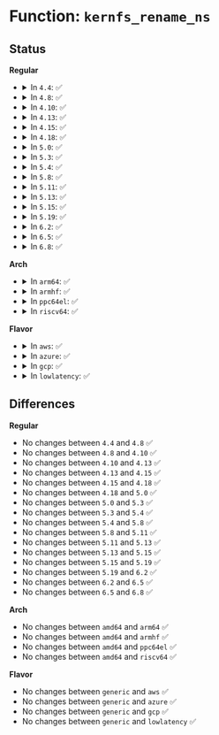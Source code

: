 # Function: <code>kernfs_rename_ns</code>

## Status
<b>Regular</b>
<ul>
<li>
<details>
<summary>In <code>4.4</code>: ✅</summary>

```c
int kernfs_rename_ns(struct kernfs_node *kn, struct kernfs_node *new_parent, const char *new_name, const void *new_ns);
```

**Collision:** Unique Global

**Inline:** No

**Transformation:** False

**Instances:**

```
In fs/kernfs/dir.c (ffffffff8128aef0)
Location: fs/kernfs/dir.c:1431
Inline: False
Direct callers:
  - kernel/cgroup.c:cgroup_rename
  - fs/sysfs/dir.c:sysfs_rename_dir_ns
  - fs/sysfs/dir.c:sysfs_move_dir_ns
  - fs/sysfs/dir.c:sysfs_move_dir_ns
  - fs/sysfs/symlink.c:sysfs_rename_link_ns
```
**Symbols:**

```
ffffffff8128aef0-ffffffff8128b088: kernfs_rename_ns (STB_GLOBAL)
```
</details>
</li>
<li>
<details>
<summary>In <code>4.8</code>: ✅</summary>

```c
int kernfs_rename_ns(struct kernfs_node *kn, struct kernfs_node *new_parent, const char *new_name, const void *new_ns);
```

**Collision:** Unique Global

**Inline:** No

**Transformation:** False

**Instances:**

```
In fs/kernfs/dir.c (ffffffff812b8410)
Location: fs/kernfs/dir.c:1480
Inline: False
Direct callers:
  - kernel/cgroup.c:cgroup_rename
  - fs/sysfs/dir.c:sysfs_move_dir_ns
  - fs/sysfs/dir.c:sysfs_move_dir_ns
  - fs/sysfs/dir.c:sysfs_rename_dir_ns
  - fs/sysfs/symlink.c:sysfs_rename_link_ns
```
**Symbols:**

```
ffffffff812b8410-ffffffff812b85b2: kernfs_rename_ns (STB_GLOBAL)
```
</details>
</li>
<li>
<details>
<summary>In <code>4.10</code>: ✅</summary>

```c
int kernfs_rename_ns(struct kernfs_node *kn, struct kernfs_node *new_parent, const char *new_name, const void *new_ns);
```

**Collision:** Unique Global

**Inline:** No

**Transformation:** False

**Instances:**

```
In fs/kernfs/dir.c (ffffffff812cdbb0)
Location: fs/kernfs/dir.c:1431
Inline: False
Direct callers:
  - kernel/cgroup.c:cgroup_rename
  - fs/sysfs/dir.c:sysfs_move_dir_ns
  - fs/sysfs/dir.c:sysfs_move_dir_ns
  - fs/sysfs/dir.c:sysfs_rename_dir_ns
  - fs/sysfs/symlink.c:sysfs_rename_link_ns
```
**Symbols:**

```
ffffffff812cdbb0-ffffffff812cdd52: kernfs_rename_ns (STB_GLOBAL)
```
</details>
</li>
<li>
<details>
<summary>In <code>4.13</code>: ✅</summary>

```c
int kernfs_rename_ns(struct kernfs_node *kn, struct kernfs_node *new_parent, const char *new_name, const void *new_ns);
```

**Collision:** Unique Global

**Inline:** No

**Transformation:** False

**Instances:**

```
In fs/kernfs/dir.c (ffffffff812db1b0)
Location: fs/kernfs/dir.c:1441
Inline: False
Direct callers:
  - kernel/cgroup/cgroup-v1.c:cgroup1_rename
  - fs/sysfs/dir.c:sysfs_move_dir_ns
  - fs/sysfs/dir.c:sysfs_move_dir_ns
  - fs/sysfs/dir.c:sysfs_rename_dir_ns
  - fs/sysfs/symlink.c:sysfs_rename_link_ns
```
**Symbols:**

```
ffffffff812db1b0-ffffffff812db351: kernfs_rename_ns (STB_GLOBAL)
```
</details>
</li>
<li>
<details>
<summary>In <code>4.15</code>: ✅</summary>

```c
int kernfs_rename_ns(struct kernfs_node *kn, struct kernfs_node *new_parent, const char *new_name, const void *new_ns);
```

**Collision:** Unique Global

**Inline:** No

**Transformation:** False

**Instances:**

```
In fs/kernfs/dir.c (ffffffff812ffaa0)
Location: fs/kernfs/dir.c:1506
Inline: False
Direct callers:
  - kernel/cgroup/cgroup-v1.c:cgroup1_rename
  - fs/sysfs/dir.c:sysfs_move_dir_ns
  - fs/sysfs/dir.c:sysfs_move_dir_ns
  - fs/sysfs/dir.c:sysfs_rename_dir_ns
  - fs/sysfs/symlink.c:sysfs_rename_link_ns
```
**Symbols:**

```
ffffffff812ffaa0-ffffffff812ffc41: kernfs_rename_ns (STB_GLOBAL)
```
</details>
</li>
<li>
<details>
<summary>In <code>4.18</code>: ✅</summary>

```c
int kernfs_rename_ns(struct kernfs_node *kn, struct kernfs_node *new_parent, const char *new_name, const void *new_ns);
```

**Collision:** Unique Global

**Inline:** No

**Transformation:** False

**Instances:**

```
In fs/kernfs/dir.c (ffffffff8132d750)
Location: fs/kernfs/dir.c:1529
Inline: False
Direct callers:
  - kernel/cgroup/cgroup-v1.c:cgroup1_rename
  - fs/sysfs/dir.c:sysfs_move_dir_ns
  - fs/sysfs/dir.c:sysfs_move_dir_ns
  - fs/sysfs/dir.c:sysfs_rename_dir_ns
  - fs/sysfs/symlink.c:sysfs_rename_link_ns
```
**Symbols:**

```
ffffffff8132d750-ffffffff8132d8e1: kernfs_rename_ns (STB_GLOBAL)
```
</details>
</li>
<li>
<details>
<summary>In <code>5.0</code>: ✅</summary>

```c
int kernfs_rename_ns(struct kernfs_node *kn, struct kernfs_node *new_parent, const char *new_name, const void *new_ns);
```

**Collision:** Unique Global

**Inline:** No

**Transformation:** False

**Instances:**

```
In fs/kernfs/dir.c (ffffffff81344af0)
Location: fs/kernfs/dir.c:1529
Inline: False
Direct callers:
  - kernel/cgroup/cgroup-v1.c:cgroup1_rename
  - fs/sysfs/dir.c:sysfs_move_dir_ns
  - fs/sysfs/dir.c:sysfs_move_dir_ns
  - fs/sysfs/dir.c:sysfs_rename_dir_ns
  - fs/sysfs/symlink.c:sysfs_rename_link_ns
```
**Symbols:**

```
ffffffff81344af0-ffffffff81344c96: kernfs_rename_ns (STB_GLOBAL)
```
</details>
</li>
<li>
<details>
<summary>In <code>5.3</code>: ✅</summary>

```c
int kernfs_rename_ns(struct kernfs_node *kn, struct kernfs_node *new_parent, const char *new_name, const void *new_ns);
```

**Collision:** Unique Global

**Inline:** No

**Transformation:** False

**Instances:**

```
In fs/kernfs/dir.c (ffffffff8136cd10)
Location: fs/kernfs/dir.c:1529
Inline: False
Direct callers:
  - kernel/cgroup/cgroup-v1.c:cgroup1_rename
  - fs/sysfs/dir.c:sysfs_move_dir_ns
  - fs/sysfs/dir.c:sysfs_move_dir_ns
  - fs/sysfs/dir.c:sysfs_rename_dir_ns
  - fs/sysfs/symlink.c:sysfs_rename_link_ns
```
**Symbols:**

```
ffffffff8136cd10-ffffffff8136cec6: kernfs_rename_ns (STB_GLOBAL)
```
</details>
</li>
<li>
<details>
<summary>In <code>5.4</code>: ✅</summary>

```c
int kernfs_rename_ns(struct kernfs_node *kn, struct kernfs_node *new_parent, const char *new_name, const void *new_ns);
```

**Collision:** Unique Global

**Inline:** No

**Transformation:** False

**Instances:**

```
In fs/kernfs/dir.c (ffffffff81384ec0)
Location: fs/kernfs/dir.c:1529
Inline: False
Direct callers:
  - kernel/cgroup/cgroup-v1.c:cgroup1_rename
  - fs/sysfs/dir.c:sysfs_move_dir_ns
  - fs/sysfs/dir.c:sysfs_move_dir_ns
  - fs/sysfs/dir.c:sysfs_rename_dir_ns
  - fs/sysfs/symlink.c:sysfs_rename_link_ns
```
**Symbols:**

```
ffffffff81384ec0-ffffffff81385076: kernfs_rename_ns (STB_GLOBAL)
```
</details>
</li>
<li>
<details>
<summary>In <code>5.8</code>: ✅</summary>

```c
int kernfs_rename_ns(struct kernfs_node *kn, struct kernfs_node *new_parent, const char *new_name, const void *new_ns);
```

**Collision:** Unique Global

**Inline:** No

**Transformation:** False

**Instances:**

```
In fs/kernfs/dir.c (ffffffff813cf9f0)
Location: fs/kernfs/dir.c:1533
Inline: False
Direct callers:
  - kernel/cgroup/cgroup-v1.c:cgroup1_rename
  - fs/sysfs/dir.c:sysfs_move_dir_ns
  - fs/sysfs/dir.c:sysfs_move_dir_ns
  - fs/sysfs/dir.c:sysfs_rename_dir_ns
  - fs/sysfs/symlink.c:sysfs_rename_link_ns
```
**Symbols:**

```
ffffffff813cf9f0-ffffffff813cfc27: kernfs_rename_ns (STB_GLOBAL)
```
</details>
</li>
<li>
<details>
<summary>In <code>5.11</code>: ✅</summary>

```c
int kernfs_rename_ns(struct kernfs_node *kn, struct kernfs_node *new_parent, const char *new_name, const void *new_ns);
```

**Collision:** Unique Global

**Inline:** No

**Transformation:** False

**Instances:**

```
In fs/kernfs/dir.c (ffffffff813e1620)
Location: fs/kernfs/dir.c:1532
Inline: False
Direct callers:
  - kernel/cgroup/cgroup-v1.c:cgroup1_rename
  - fs/sysfs/dir.c:sysfs_move_dir_ns
  - fs/sysfs/dir.c:sysfs_move_dir_ns
  - fs/sysfs/dir.c:sysfs_rename_dir_ns
  - fs/sysfs/symlink.c:sysfs_rename_link_ns
```
**Symbols:**

```
ffffffff813e1620-ffffffff813e1857: kernfs_rename_ns (STB_GLOBAL)
```
</details>
</li>
<li>
<details>
<summary>In <code>5.13</code>: ✅</summary>

```c
int kernfs_rename_ns(struct kernfs_node *kn, struct kernfs_node *new_parent, const char *new_name, const void *new_ns);
```

**Collision:** Unique Global

**Inline:** No

**Transformation:** False

**Instances:**

```
In fs/kernfs/dir.c (ffffffff813e8250)
Location: fs/kernfs/dir.c:1534
Inline: False
Direct callers:
  - kernel/cgroup/cgroup-v1.c:cgroup1_rename
  - fs/sysfs/dir.c:sysfs_move_dir_ns
  - fs/sysfs/dir.c:sysfs_move_dir_ns
  - fs/sysfs/dir.c:sysfs_rename_dir_ns
  - fs/sysfs/symlink.c:sysfs_rename_link_ns
```
**Symbols:**

```
ffffffff813e8250-ffffffff813e8487: kernfs_rename_ns (STB_GLOBAL)
```
</details>
</li>
<li>
<details>
<summary>In <code>5.15</code>: ✅</summary>

```c
int kernfs_rename_ns(struct kernfs_node *kn, struct kernfs_node *new_parent, const char *new_name, const void *new_ns);
```

**Collision:** Unique Global

**Inline:** No

**Transformation:** False

**Instances:**

```
In fs/kernfs/dir.c (ffffffff81439f90)
Location: fs/kernfs/dir.c:1561
Inline: False
Direct callers:
  - kernel/cgroup/cgroup-v1.c:cgroup1_rename
  - fs/sysfs/dir.c:sysfs_move_dir_ns
  - fs/sysfs/dir.c:sysfs_move_dir_ns
  - fs/sysfs/dir.c:sysfs_rename_dir_ns
  - fs/sysfs/symlink.c:sysfs_rename_link_ns
```
**Symbols:**

```
ffffffff81439f90-ffffffff8143a1b7: kernfs_rename_ns (STB_GLOBAL)
```
</details>
</li>
<li>
<details>
<summary>In <code>5.19</code>: ✅</summary>

```c
int kernfs_rename_ns(struct kernfs_node *kn, struct kernfs_node *new_parent, const char *new_name, const void *new_ns);
```

**Collision:** Unique Global

**Inline:** No

**Transformation:** False

**Instances:**

```
In fs/kernfs/dir.c (ffffffff814b5120)
Location: fs/kernfs/dir.c:1606
Inline: False
Direct callers:
  - kernel/cgroup/cgroup-v1.c:cgroup1_rename
  - fs/sysfs/dir.c:sysfs_move_dir_ns
  - fs/sysfs/dir.c:sysfs_move_dir_ns
  - fs/sysfs/dir.c:sysfs_rename_dir_ns
  - fs/sysfs/symlink.c:sysfs_rename_link_ns
```
**Symbols:**

```
ffffffff814b5120-ffffffff814b533d: kernfs_rename_ns (STB_GLOBAL)
```
</details>
</li>
<li>
<details>
<summary>In <code>6.2</code>: ✅</summary>

```c
int kernfs_rename_ns(struct kernfs_node *kn, struct kernfs_node *new_parent, const char *new_name, const void *new_ns);
```

**Collision:** Unique Global

**Inline:** No

**Transformation:** False

**Instances:**

```
In fs/kernfs/dir.c (ffffffff8154c1a0)
Location: fs/kernfs/dir.c:1683
Inline: False
Direct callers:
  - kernel/cgroup/cgroup-v1.c:cgroup1_rename
  - fs/sysfs/dir.c:sysfs_move_dir_ns
  - fs/sysfs/dir.c:sysfs_move_dir_ns
  - fs/sysfs/dir.c:sysfs_rename_dir_ns
  - fs/sysfs/symlink.c:sysfs_rename_link_ns
```
**Symbols:**

```
ffffffff8154c1a0-ffffffff8154c3bd: kernfs_rename_ns (STB_GLOBAL)
```
</details>
</li>
<li>
<details>
<summary>In <code>6.5</code>: ✅</summary>

```c
int kernfs_rename_ns(struct kernfs_node *kn, struct kernfs_node *new_parent, const char *new_name, const void *new_ns);
```

**Collision:** Unique Global

**Inline:** No

**Transformation:** False

**Instances:**

```
In fs/kernfs/dir.c (ffffffff81583e60)
Location: fs/kernfs/dir.c:1690
Inline: False
Direct callers:
  - arch/x86/kernel/cpu/resctrl/rdtgroup.c:rdtgroup_rename
  - kernel/cgroup/cgroup-v1.c:cgroup1_rename
  - fs/sysfs/dir.c:sysfs_move_dir_ns
  - fs/sysfs/dir.c:sysfs_move_dir_ns
  - fs/sysfs/dir.c:sysfs_rename_dir_ns
  - fs/sysfs/symlink.c:sysfs_rename_link_ns
```
**Symbols:**

```
ffffffff81583e60-ffffffff8158407d: kernfs_rename_ns (STB_GLOBAL)
```
</details>
</li>
<li>
<details>
<summary>In <code>6.8</code>: ✅</summary>

```c
int kernfs_rename_ns(struct kernfs_node *kn, struct kernfs_node *new_parent, const char *new_name, const void *new_ns);
```

**Collision:** Unique Global

**Inline:** No

**Transformation:** False

**Instances:**

```
In fs/kernfs/dir.c (ffffffff815bc940)
Location: fs/kernfs/dir.c:1706
Inline: False
Direct callers:
  - arch/x86/kernel/cpu/resctrl/rdtgroup.c:rdtgroup_rename
  - kernel/cgroup/cgroup-v1.c:cgroup1_rename
  - fs/sysfs/dir.c:sysfs_move_dir_ns
  - fs/sysfs/dir.c:sysfs_move_dir_ns
  - fs/sysfs/dir.c:sysfs_rename_dir_ns
  - fs/sysfs/symlink.c:sysfs_rename_link_ns
```
**Symbols:**

```
ffffffff815bc940-ffffffff815bcb5d: kernfs_rename_ns (STB_GLOBAL)
```
</details>
</li>
</ul>
<b>Arch</b>
<ul>
<li>
<details>
<summary>In <code>arm64</code>: ✅</summary>

```c
int kernfs_rename_ns(struct kernfs_node *kn, struct kernfs_node *new_parent, const char *new_name, const void *new_ns);
```

**Collision:** Unique Global

**Inline:** No

**Transformation:** False

**Instances:**

```
In fs/kernfs/dir.c (ffff800010453ed0)
Location: fs/kernfs/dir.c:1529
Inline: False
Direct callers:
  - kernel/cgroup/cgroup-v1.c:cgroup1_rename
  - fs/sysfs/dir.c:sysfs_move_dir_ns
  - fs/sysfs/dir.c:sysfs_move_dir_ns
  - fs/sysfs/dir.c:sysfs_rename_dir_ns
  - fs/sysfs/symlink.c:sysfs_rename_link_ns
```
**Symbols:**

```
ffff800010453ed0-ffff8000104540b4: kernfs_rename_ns (STB_GLOBAL)
```
</details>
</li>
<li>
<details>
<summary>In <code>armhf</code>: ✅</summary>

```c
int kernfs_rename_ns(struct kernfs_node *kn, struct kernfs_node *new_parent, const char *new_name, const void *new_ns);
```

**Collision:** Unique Global

**Inline:** No

**Transformation:** False

**Instances:**

```
In fs/kernfs/dir.c (c0616a04)
Location: fs/kernfs/dir.c:1529
Inline: False
Direct callers:
  - kernel/cgroup/cgroup-v1.c:cgroup1_rename
  - fs/sysfs/dir.c:sysfs_move_dir_ns
  - fs/sysfs/dir.c:sysfs_rename_dir_ns
  - fs/sysfs/symlink.c:sysfs_rename_link_ns
```
**Symbols:**

```
c0616a04-c0616bb4: kernfs_rename_ns (STB_GLOBAL)
```
</details>
</li>
<li>
<details>
<summary>In <code>ppc64el</code>: ✅</summary>

```c
int kernfs_rename_ns(struct kernfs_node *kn, struct kernfs_node *new_parent, const char *new_name, const void *new_ns);
```

**Collision:** Unique Global

**Inline:** No

**Transformation:** False

**Instances:**

```
In fs/kernfs/dir.c (c00000000056d4e0)
Location: fs/kernfs/dir.c:1529
Inline: False
Direct callers:
  - kernel/cgroup/cgroup-v1.c:cgroup1_rename
  - fs/sysfs/dir.c:sysfs_move_dir_ns
  - fs/sysfs/dir.c:sysfs_move_dir_ns
  - fs/sysfs/dir.c:sysfs_rename_dir_ns
  - fs/sysfs/symlink.c:sysfs_rename_link_ns
```
**Symbols:**

```
c00000000056d4e0-c00000000056d994: kernfs_rename_ns (STB_GLOBAL)
```
</details>
</li>
<li>
<details>
<summary>In <code>riscv64</code>: ✅</summary>

```c
int kernfs_rename_ns(struct kernfs_node *kn, struct kernfs_node *new_parent, const char *new_name, const void *new_ns);
```

**Collision:** Unique Global

**Inline:** No

**Transformation:** False

**Instances:**

```
In fs/kernfs/dir.c (ffffffe0002e63da)
Location: fs/kernfs/dir.c:1529
Inline: False
Direct callers:
  - kernel/cgroup/cgroup-v1.c:cgroup1_rename
  - fs/sysfs/dir.c:sysfs_move_dir_ns
  - fs/sysfs/dir.c:sysfs_rename_dir_ns
  - fs/sysfs/symlink.c:sysfs_rename_link_ns
```
**Symbols:**

```
ffffffe0002e63da-ffffffe0002e65e0: kernfs_rename_ns (STB_GLOBAL)
```
</details>
</li>
</ul>
<b>Flavor</b>
<ul>
<li>
<details>
<summary>In <code>aws</code>: ✅</summary>

```c
int kernfs_rename_ns(struct kernfs_node *kn, struct kernfs_node *new_parent, const char *new_name, const void *new_ns);
```

**Collision:** Unique Global

**Inline:** No

**Transformation:** False

**Instances:**

```
In fs/kernfs/dir.c (ffffffff8137d4a0)
Location: fs/kernfs/dir.c:1529
Inline: False
Direct callers:
  - kernel/cgroup/cgroup-v1.c:cgroup1_rename
  - fs/sysfs/dir.c:sysfs_move_dir_ns
  - fs/sysfs/dir.c:sysfs_move_dir_ns
  - fs/sysfs/dir.c:sysfs_rename_dir_ns
  - fs/sysfs/symlink.c:sysfs_rename_link_ns
```
**Symbols:**

```
ffffffff8137d4a0-ffffffff8137d656: kernfs_rename_ns (STB_GLOBAL)
```
</details>
</li>
<li>
<details>
<summary>In <code>azure</code>: ✅</summary>

```c
int kernfs_rename_ns(struct kernfs_node *kn, struct kernfs_node *new_parent, const char *new_name, const void *new_ns);
```

**Collision:** Unique Global

**Inline:** No

**Transformation:** False

**Instances:**

```
In fs/kernfs/dir.c (ffffffff8136df60)
Location: fs/kernfs/dir.c:1529
Inline: False
Direct callers:
  - kernel/cgroup/cgroup-v1.c:cgroup1_rename
  - fs/sysfs/dir.c:sysfs_move_dir_ns
  - fs/sysfs/dir.c:sysfs_move_dir_ns
  - fs/sysfs/dir.c:sysfs_rename_dir_ns
  - fs/sysfs/symlink.c:sysfs_rename_link_ns
```
**Symbols:**

```
ffffffff8136df60-ffffffff8136e10c: kernfs_rename_ns (STB_GLOBAL)
```
</details>
</li>
<li>
<details>
<summary>In <code>gcp</code>: ✅</summary>

```c
int kernfs_rename_ns(struct kernfs_node *kn, struct kernfs_node *new_parent, const char *new_name, const void *new_ns);
```

**Collision:** Unique Global

**Inline:** No

**Transformation:** False

**Instances:**

```
In fs/kernfs/dir.c (ffffffff8137af70)
Location: fs/kernfs/dir.c:1529
Inline: False
Direct callers:
  - kernel/cgroup/cgroup-v1.c:cgroup1_rename
  - fs/sysfs/dir.c:sysfs_move_dir_ns
  - fs/sysfs/dir.c:sysfs_move_dir_ns
  - fs/sysfs/dir.c:sysfs_rename_dir_ns
  - fs/sysfs/symlink.c:sysfs_rename_link_ns
```
**Symbols:**

```
ffffffff8137af70-ffffffff8137b126: kernfs_rename_ns (STB_GLOBAL)
```
</details>
</li>
<li>
<details>
<summary>In <code>lowlatency</code>: ✅</summary>

```c
int kernfs_rename_ns(struct kernfs_node *kn, struct kernfs_node *new_parent, const char *new_name, const void *new_ns);
```

**Collision:** Unique Global

**Inline:** No

**Transformation:** False

**Instances:**

```
In fs/kernfs/dir.c (ffffffff8138ea70)
Location: fs/kernfs/dir.c:1529
Inline: False
Direct callers:
  - kernel/cgroup/cgroup-v1.c:cgroup1_rename
  - fs/sysfs/dir.c:sysfs_move_dir_ns
  - fs/sysfs/dir.c:sysfs_move_dir_ns
  - fs/sysfs/dir.c:sysfs_rename_dir_ns
  - fs/sysfs/symlink.c:sysfs_rename_link_ns
```
**Symbols:**

```
ffffffff8138ea70-ffffffff8138ec19: kernfs_rename_ns (STB_GLOBAL)
```
</details>
</li>
</ul>

## Differences
<b>Regular</b>
<ul>
<li>
No changes between <code>4.4</code> and <code>4.8</code> ✅
</li>
<li>
No changes between <code>4.8</code> and <code>4.10</code> ✅
</li>
<li>
No changes between <code>4.10</code> and <code>4.13</code> ✅
</li>
<li>
No changes between <code>4.13</code> and <code>4.15</code> ✅
</li>
<li>
No changes between <code>4.15</code> and <code>4.18</code> ✅
</li>
<li>
No changes between <code>4.18</code> and <code>5.0</code> ✅
</li>
<li>
No changes between <code>5.0</code> and <code>5.3</code> ✅
</li>
<li>
No changes between <code>5.3</code> and <code>5.4</code> ✅
</li>
<li>
No changes between <code>5.4</code> and <code>5.8</code> ✅
</li>
<li>
No changes between <code>5.8</code> and <code>5.11</code> ✅
</li>
<li>
No changes between <code>5.11</code> and <code>5.13</code> ✅
</li>
<li>
No changes between <code>5.13</code> and <code>5.15</code> ✅
</li>
<li>
No changes between <code>5.15</code> and <code>5.19</code> ✅
</li>
<li>
No changes between <code>5.19</code> and <code>6.2</code> ✅
</li>
<li>
No changes between <code>6.2</code> and <code>6.5</code> ✅
</li>
<li>
No changes between <code>6.5</code> and <code>6.8</code> ✅
</li>
</ul>
<b>Arch</b>
<ul>
<li>
No changes between <code>amd64</code> and <code>arm64</code> ✅
</li>
<li>
No changes between <code>amd64</code> and <code>armhf</code> ✅
</li>
<li>
No changes between <code>amd64</code> and <code>ppc64el</code> ✅
</li>
<li>
No changes between <code>amd64</code> and <code>riscv64</code> ✅
</li>
</ul>
<b>Flavor</b>
<ul>
<li>
No changes between <code>generic</code> and <code>aws</code> ✅
</li>
<li>
No changes between <code>generic</code> and <code>azure</code> ✅
</li>
<li>
No changes between <code>generic</code> and <code>gcp</code> ✅
</li>
<li>
No changes between <code>generic</code> and <code>lowlatency</code> ✅
</li>
</ul>
